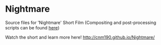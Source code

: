 Nightmare
=========

Source files for 'Nightmare' Short Film (Compositing and post-processing scripts can be found [here](https://github.com/pointyteeth/NightmareCompositing))

Watch the short and learn more here! http://cnm190.github.io/Nightmare/
